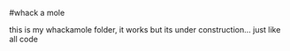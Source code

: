 #whack a mole

this is my whackamole folder, it works but its under construction... just like all code